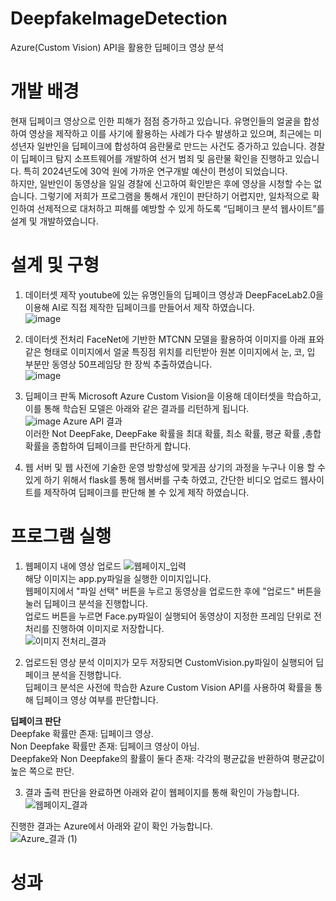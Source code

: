 # DeepfakeImageDetection
Azure(Custom Vision) API을 활용한 딥페이크 영상 분석

# 개발 배경
 현재 딥페이크 영상으로 인한 피해가 점점 증가하고 있습니다. 유명인들의 얼굴을 합성하여 영상을 제작하고 이를 사기에 활용하는 사례가 다수 발생하고 있으며, 최근에는 미성년자 일반인을 딥페이크에 합성하여 음란물로 만드는 사건도 증가하고 있습니다. 경찰이 딥페이크 탐지 소프트웨어를 개발하여 선거 범죄 및 음란물 확인을 진행하고 있습니다. 특히 2024년도에 30억 원에 가까운 연구개발 예산이 편성이 되었습니다.   
 하지만, 일반인이 동영상을 일일 경찰에 신고하여 확인받은 후에 영상을 시청할 수는 없습니다. 그렇기에 저희가 프로그램을 통해서 개인이 판단하기 어렵지만, 일차적으로 확인하여 선제적으로 대처하고 피해를 예방할 수 있게 하도록 “딥페이크 분석 웹사이트”를 설계 및 개발하였습니다.   
 
# 설계 및 구형
1. 데이터셋 제작
youtube에 있는 유명인들의 딥페이크 영상과 DeepFaceLab2.0을 이용해 AI로 직접 제작한 딥페이크를 만들어서 제작 하였습니다.   
![image](https://github.com/user-attachments/assets/2e35a447-22a9-4e09-8d40-c9d44578f66f)

2. 데이터셋 전처리
FaceNet에 기반한 MTCNN 모델을 활용하여 이미지를 아래 표와 같은 형태로 이미지에서 얼굴 특징점 위치를 리턴받아 원본 이미지에서 눈, 코, 입 부분만 동영상 50프레임당 한 장씩 추출하였습니다.   
![image](https://github.com/user-attachments/assets/65120949-5cac-4791-b969-c77b2b8b26c3)

3. 딥페이크 판독
Microsoft Azure Custom Vision을 이용해 데이터셋을 학습하고, 이를 통해 학습된 모델은 아래와 같은 결과를 리턴하게 됩니다.   
![image](https://github.com/user-attachments/assets/958c1040-485e-4195-8441-e743a3445cf9)
Azure API 결과   
이러한 Not DeepFake, DeepFake 확률을 최대 확률, 최소 확률, 평균 확률 ,총합 확률을 종합하여 딥페이크를 판단하게 합니다.

4. 웹 서버 및 웹
사전에 기술한 운영 방향성에 맞게끔 상기의 과정을 누구나 이용 할 수 있게 하기 위해서 flask를 통해 웹서버를 구축 하였고, 간단한 비디오 업로드 웹사이트를 제작하여 딥페이크를 판단해 볼 수 있게 제작 하였습니다.


# 프로그램 실행
1. 웹페이지 내에 영상 업로드
![웹페이지_입력](https://github.com/user-attachments/assets/094f682a-61a9-4673-9a83-187c73e0a056)   
해당 이미지는 app.py파일을 실행한 이미지입니다.   
웹페이지에서 "파일 선택" 버튼을 누르고 동영상을 업로드한 후에 "업로드" 버튼을 눌러 딥페이크 분석을 진행합니다.   
업로드 버튼을 누르면 Face.py파일이 실행되어 동영상이 지정한 프레임 단위로 전처리를 진행하여 이미지로 저장합니다.   
![이미지 전처리_결과](https://github.com/user-attachments/assets/16d75261-ca51-489d-a24f-26908fc8720e)   


2. 업로드된 영상 분석
이미지가 모두 저장되면 CustomVision.py파일이 실행되어 딥페이크 분석을 진행합니다.   
딥페이크 분석은 사전에 학습한 Azure Custom Vision API를 사용하여 확률을 통해 딥페이크 영상 여부를 판단합니다.   

**딥페이크 판단**   
Deepfake 확률만 존재: 딥페이크 영상.   
Non Deepfake 확률만 존재: 딥페이크 영상이 아님.   
Deepfake와 Non Deepfake의 활률이 둘다 존재: 각각의 평균값을 반환하여 평균값이 높은 쪽으로 판단.   

3. 결과 출력
판단을 완료하면 아래와 같이 웹페이지를 통해 확인이 가능합니다.   
![웹페이지_결과](https://github.com/user-attachments/assets/d802b01d-6d21-4762-8b79-907ce386c269)   

진행한 결과는 Azure에서 아래와 같이 확인 가능합니다.   
![Azure_결과 (1)](https://github.com/user-attachments/assets/44c7e25f-95fc-45d0-8e46-6e95e7d2bec7)

# 성과
